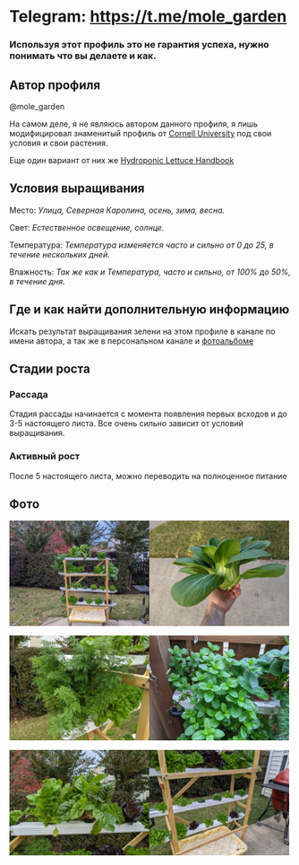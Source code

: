 # Telegram: https://t.me/mole_garden

### Используя этот профиль это не гарантия успеха, нужно понимать что вы делаете и как.

## Автор профиля
@mole_garden

На самом деле, я не являюсь автором данного профиля, я лишь модифицировал знаменитый профиль от [Cornell University](http://www.greenhouse.cornell.edu/crops/factsheets/hydroponic-recipes.pdf) под свои условия и свои растения.

Еще один вариант от них же [Hydroponic Lettuce Handbook](https://cpb-us-e1.wpmucdn.com/blogs.cornell.edu/dist/8/8824/files/2019/06/Cornell-CEA-Lettuce-Handbook-.pdf)

## Условия выращивания
Место: *Улица, Северная Каролина, осень, зима, весна.*

Свет: *Естественное освещение, солнце.*

Температура: *Температура изменяется часто и сильно от 0 до 25, в течение нескольких дней.*

Влажность: *Так же как и Температура, часто и сильно, от 100% до 50%, в течение дня.*

## Где и как найти дополнительную информацию

Искать результат выращивания зелени на этом профиле в канале по имени автора, а так же в персональном канале и [фотоальбоме](https://photos.app.goo.gl/kdRADQj9v2irkSjM9)

## Стадии роста

### Рассада
Стадия рассады начинается с момента появления первых всходов и до 3-5 настоящего листа. Все очень сильно зависит от условий выращивания. 

### Активный рост
После 5 настоящего листа, можно переводить на полноценное питание


## Фото
<a href="img/g_all.jpg"><img src="img/g_all.jpg" width="250"><a href="img/g_bock_1.jpg"><img src="img/g_bock_1.jpg" width="250"></a>

</a><a href="img/g_dill.jpg"><img src="img/g_dill.jpg" width="250"></a><a href="img/g_mint.jpg"><img src="img/g_mint.jpg" width="250"></a>

<a href="img/g_swiss_chard.jpg"><img src="img/g_swiss_chard.jpg" width="250"></a><a href="img/g_all_small.jpg"><img src="img/g_all_small.jpg" width="250"></a>
